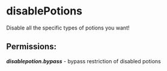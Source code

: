# disablePotions
Disable all the specific types of potions you want!


## Permissions:
***disablepotion.bypass*** - bypass restriction of disabled potions
